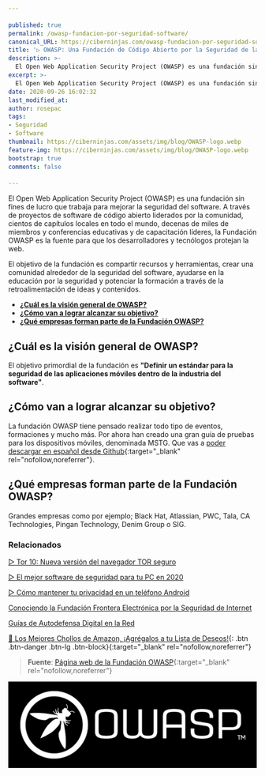 ```yaml
---

published: true
permalink: /owasp-fundacion-por-seguridad-software/
canonical_URL: https://ciberninjas.com/owasp-fundacion-por-seguridad-software/
title: '▷ OWASP: Una Fundación de Código Abierto por la Seguridad de las Aplicaciones'
description: >-
  El Open Web Application Security Project (OWASP) es una fundación sin fines de lucro que trabaja para mejorar la seguridad del software. A través de proyectos de software de código abierto liderados por la comunidad.
excerpt: >-
  El Open Web Application Security Project (OWASP) es una fundación sin fines de lucro que trabaja para mejorar la seguridad del software. A través de proyectos de software de código abierto liderados por la comunidad.
date: 2020-09-26 16:02:32
last_modified_at: 
author: rosepac
tags:
- Seguridad
- Software
thumbnail: https://ciberninjas.com/assets/img/blog/OWASP-logo.webp
feature-img: https://ciberninjas.com/assets/img/blog/OWASP-logo.webp
bootstrap: true
comments: false

---
```


El Open Web Application Security Project (OWASP) es una fundación sin fines de lucro que trabaja para mejorar la seguridad del software. A través de proyectos de software de código abierto liderados por la comunidad, cientos de capítulos locales en todo el mundo, decenas de miles de miembros y conferencias educativas y de capacitación líderes, la Fundación OWASP es la fuente para que los desarrolladores y tecnólogos protejan la web.

El objetivo de la fundación es compartir recursos y herramientas, crear una comunidad alrededor de la seguridad del software, ayudarse en la educación por la seguridad y potenciar la formación a través de la retroalimentación de ideas y contenidos.

- [**¿Cuál es la visión general de OWASP?**](#cuál-es-la-visión-general-de-owasp)
- [**¿Cómo van a lograr alcanzar su objetivo?**](#cómo-van-a-lograr-alcanzar-su-objetivo)
- [**¿Qué empresas forman parte de la Fundación OWASP?**](#qué-empresas-forman-parte-de-la-fundación-owasp)

## **¿Cuál es la visión general de OWASP?**

El objetivo primordial de la fundación es **"Definir un estándar para la seguridad de las aplicaciones móviles dentro de la industria del software"**.

## **¿Cómo van a lograr alcanzar su objetivo?**

La fundación OWASP tiene pensado realizar todo tipo de eventos, formaciones y mucho más. Por ahora han creado una gran guía de pruebas para los dispositivos móviles, denominada MSTG. Que vas a [poder descargar en español desde Github](https://github.com/OWASP/owasp-mstg/blob/master/Checklists/Mobile_App_Security_Checklist-Spanish_1.2.xlsx "Descarga la guía de pruebas para dispositivos móviles creada por la OWASP y en español"){:target="_blank" rel="nofollow,noreferrer"}.

## **¿Qué empresas forman parte de la Fundación OWASP?**

Grandes empresas como por ejemplo; Black Hat, Atlassian, PWC, Tala, CA Technologies, Pingan Technology, Denim Group o SIG.

### **Relacionados** <!-- omit in toc -->

[▷ Tor 10: Nueva versión del navegador TOR seguro](https://ciberninjas.com/navegador-tor-10/ "Tor 10: Nueva versión del navegador TOR seguro")

[▷ El mejor software de seguridad para tu PC en 2020](https://ciberninjas.com/el-mejor-software-seguridad-2020/ "El mejor software de seguridad para tu PC en 2020")

[▷ Cómo mantener tu privacidad en un teléfono Android](https://ciberninjas.com/como-mantener-tu-privacidad-usando-android/ "Cómo mantener tu privacidad en un teléfono Android")

[Conociendo la Fundación Frontera Electrónica por la Seguridad de Internet](https://ciberninjas.com/eff/ "Conociendo la Fundación Frontera Electrónica por la Seguridad de Internet")

[Guías de Autodefensa Digital en la Red](https://ciberninjas.com/eff/autodefensa/ "Guías de Autodefensa Digital en la Red")

[🛒 Los Mejores Chollos de Amazon, ¡Agrégalos a tu Lista de Deseos!](https://www.amazon.es/shop/cibercursos "Los Mejores Chollos de Amazon, Ofertas Flash, Black Monday y Amazon Prime Day"){: .btn .btn-danger .btn-lg .btn-block}{:target="_blank" rel="nofollow,noreferrer"}

> **Fuente**: [Página web de la Fundación OWASP](https://owasp.org/ "Página web de la Fundación OWASP"){:target="_blank" rel="nofollow,noreferrer"}

![Logotipo oficial de la fundación OWASP](/assets/img/blog/OWASP-logo.webp "Logotipo oficial de la fundación OWASP")